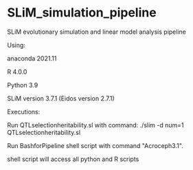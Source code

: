 # SLiM_simulation_pipeline
SLiM evolutionary simulation and linear model analysis pipeline

Using:

anaconda 2021.11

R 4.0.0

Python 3.9

SLiM version 3.7.1 (Eidos version 2.7.1)

Executions:

Run QTLselectionheritability.sl with command:    ./slim -d num=1 QTLselectionheritability.sl

Run BashforPipeline shell script with command "Acroceph3.1".

shell script will access all python and R scripts
